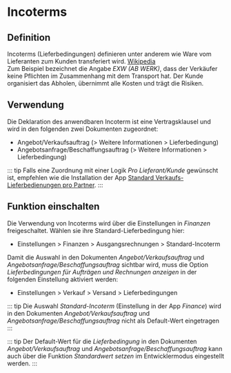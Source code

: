 # Incoterms

## Definition

Incoterms (Lieferbedingungen) definieren unter anderem wie Ware vom Lieferanten zum Kunden transferiert wird. [Wikipedia](https://https://de.wikipedia.org/wiki/Incoterms)\
Zum Beispiel bezeichnet die Angabe *EXW (AB WERK)*, dass der Verkäufer keine Pflichten im Zusammenhang mit dem Transport hat. Der Kunde organisiert das Abholen, übernimmt alle Kosten und trägt die Risiken.

## Verwendung

Die Deklaration des anwendbaren Incoterm ist eine Vertragsklausel und wird in den folgenden zwei Dokumenten zugeordnet:
- Angebot/Verkaufsauftrag (> Weitere Informationen > Lieferbedingung)
- Angebotsanfrage/Beschaffungsauftrag (> Weitere Informationen > Lieferbedingung)

::: tip
Falls eine Zuordnung mit einer Logik *Pro Lieferant/Kunde* gewünscht ist, empfehlen wie die Installation der App [Standard Verkaufs-Lieferbedienungen pro Partner](Verk%C3%A4ufe-Standard-Verkaufs-Lieferbedienungen-pro-Partner.md).
:::

## Funktion einschalten

Die Verwendung von Incoterms wird über die Einstellungen in *Finanzen* freigeschaltet.
Wählen sie ihre Standard-Lieferbedingung hier:
- Einstellungen > Finanzen > Ausgangsrechnungen > Standard-Incoterm

Damit die Auswahl in den Dokumenten *Angebot/Verkaufsauftrag* und *Angebotsanfrage/Beschaffungsauftrag* sichtbar wird, muss die Option *Lieferbedingungen für Aufträgen und Rechnungen anzeigen* in der folgenden Einstellung aktiviert werden:
- Einstellungen > Verkauf > Versand > Lieferbedingungen

::: tip
Die Auswahl *Standard-Incoterm* (Einstellung in der App *Finance*) wird in den Dokumenten *Angebot/Verkaufsauftrag* und *Angebotsanfrage/Beschaffungsauftrag* nicht als Default-Wert eingetragen
:::

::: tip
Der Default-Wert für die *Lieferbedingung* in den Dokumenten *Angebot/Verkaufsauftrag* und *Angebotsanfrage/Beschaffungsauftrag* kann auch über die Funktion *Standardwert setzen* im Entwicklermodus eingestellt werden.
:::